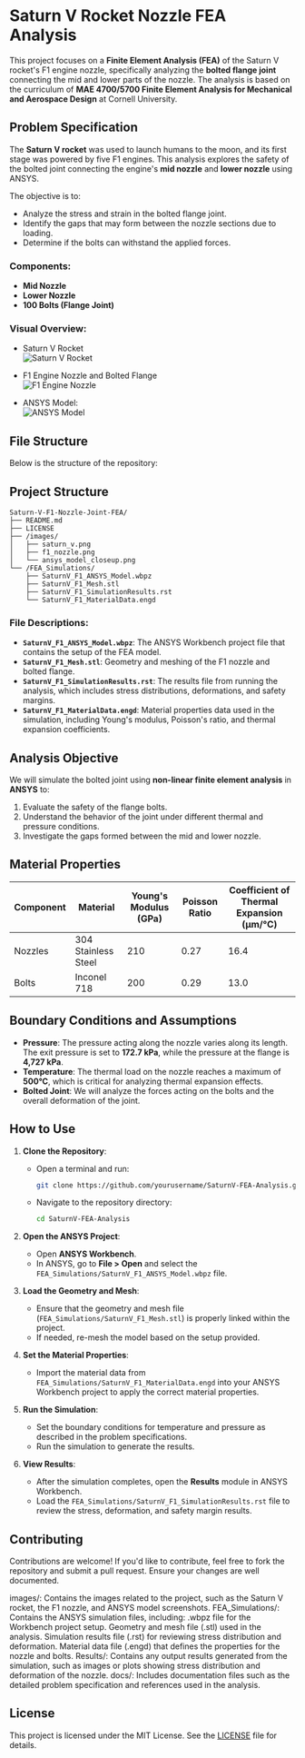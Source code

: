 # Saturn V Rocket Nozzle FEA Analysis

This project focuses on a **Finite Element Analysis (FEA)** of the Saturn V rocket's F1 engine nozzle, specifically analyzing the **bolted flange joint** connecting the mid and lower parts of the nozzle. The analysis is based on the curriculum of **MAE 4700/5700 Finite Element Analysis for Mechanical and Aerospace Design** at Cornell University.

## Problem Specification

The **Saturn V rocket** was used to launch humans to the moon, and its first stage was powered by five F1 engines. This analysis explores the safety of the bolted joint connecting the engine's **mid nozzle** and **lower nozzle** using ANSYS.

The objective is to:
- Analyze the stress and strain in the bolted flange joint.
- Identify the gaps that may form between the nozzle sections due to loading.
- Determine if the bolts can withstand the applied forces.

### Components:
- **Mid Nozzle**
- **Lower Nozzle**
- **100 Bolts (Flange Joint)**

### Visual Overview:
- Saturn V Rocket  
  ![Saturn V Rocket](images/saturn_v.png)
  
- F1 Engine Nozzle and Bolted Flange  
  ![F1 Engine Nozzle](images/f1_nozzle.png)

- ANSYS Model:  
  ![ANSYS Model](images/ansys_model_closeup.png)

## File Structure

Below is the structure of the repository:
## Project Structure

```plaintext
Saturn-V-F1-Nozzle-Joint-FEA/
├── README.md
├── LICENSE
├── /images/
│   ├── saturn_v.png
│   ├── f1_nozzle.png
│   └── ansys_model_closeup.png
└── /FEA_Simulations/
    ├── SaturnV_F1_ANSYS_Model.wbpz
    ├── SaturnV_F1_Mesh.stl
    ├── SaturnV_F1_SimulationResults.rst
    └── SaturnV_F1_MaterialData.engd

```



### File Descriptions:
- **`SaturnV_F1_ANSYS_Model.wbpz`**: The ANSYS Workbench project file that contains the setup of the FEA model.
- **`SaturnV_F1_Mesh.stl`**: Geometry and meshing of the F1 nozzle and bolted flange.
- **`SaturnV_F1_SimulationResults.rst`**: The results file from running the analysis, which includes stress distributions, deformations, and safety margins.
- **`SaturnV_F1_MaterialData.engd`**: Material properties data used in the simulation, including Young's modulus, Poisson's ratio, and thermal expansion coefficients.

## Analysis Objective

We will simulate the bolted joint using **non-linear finite element analysis** in **ANSYS** to:
1. Evaluate the safety of the flange bolts.
2. Understand the behavior of the joint under different thermal and pressure conditions.
3. Investigate the gaps formed between the mid and lower nozzle.

## Material Properties

| Component | Material            | Young's Modulus (GPa) | Poisson Ratio | Coefficient of Thermal Expansion (µm/°C) |
| --------- | ------------------- | --------------------- | ------------- | --------------------------------------- |
| Nozzles   | 304 Stainless Steel  | 210                   | 0.27          | 16.4                                    |
| Bolts     | Inconel 718          | 200                   | 0.29          | 13.0                                    |

## Boundary Conditions and Assumptions

- **Pressure**: The pressure acting along the nozzle varies along its length. The exit pressure is set to **172.7 kPa**, while the pressure at the flange is **4,727 kPa**.
- **Temperature**: The thermal load on the nozzle reaches a maximum of **500°C**, which is critical for analyzing thermal expansion effects.
- **Bolted Joint**: We will analyze the forces acting on the bolts and the overall deformation of the joint.

## How to Use

1. **Clone the Repository**:
   - Open a terminal and run:
     ```bash
     git clone https://github.com/yourusername/SaturnV-FEA-Analysis.git
     ```
   - Navigate to the repository directory:
     ```bash
     cd SaturnV-FEA-Analysis
     ```

2. **Open the ANSYS Project**:
   - Open **ANSYS Workbench**.
   - In ANSYS, go to **File > Open** and select the `FEA_Simulations/SaturnV_F1_ANSYS_Model.wbpz` file.

3. **Load the Geometry and Mesh**:
   - Ensure that the geometry and mesh file (`FEA_Simulations/SaturnV_F1_Mesh.stl`) is properly linked within the project.
   - If needed, re-mesh the model based on the setup provided.

4. **Set the Material Properties**:
   - Import the material data from `FEA_Simulations/SaturnV_F1_MaterialData.engd` into your ANSYS Workbench project to apply the correct material properties.

5. **Run the Simulation**:
   - Set the boundary conditions for temperature and pressure as described in the problem specifications.
   - Run the simulation to generate the results.

6. **View Results**:
   - After the simulation completes, open the **Results** module in ANSYS Workbench.
   - Load the `FEA_Simulations/SaturnV_F1_SimulationResults.rst` file to review the stress, deformation, and safety margin results.

## Contributing

Contributions are welcome! If you'd like to contribute, feel free to fork the repository and submit a pull request. Ensure your changes are well documented.

images/: Contains the images related to the project, such as the Saturn V rocket, the F1 nozzle, and ANSYS model screenshots.
FEA_Simulations/: Contains the ANSYS simulation files, including:
.wbpz file for the Workbench project setup.
Geometry and mesh file (.stl) used in the analysis.
Simulation results file (.rst) for reviewing stress distribution and deformation.
Material data file (.engd) that defines the properties for the nozzle and bolts.
Results/: Contains any output results generated from the simulation, such as images or plots showing stress distribution and deformation of the nozzle.
docs/: Includes documentation files such as the detailed problem specification and references used in the analysis.

## License

This project is licensed under the MIT License. See the [LICENSE](LICENSE) file for details.
